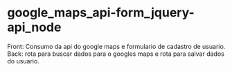 # google_maps_api-form_jquery-api_node
Front: Consumo da api do google maps e formulario de cadastro de usuario. </br> 
Back: rota para buscar dados para o googles maps e rota para salvar dados do usuario.
